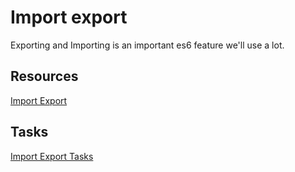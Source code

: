 # Import export

Exporting and Importing is an important es6 feature we'll use a lot.

## Resources

[Import Export](../../resources/importExport.md)

## Tasks

[Import Export Tasks](../../tasks/exportImport.md)
